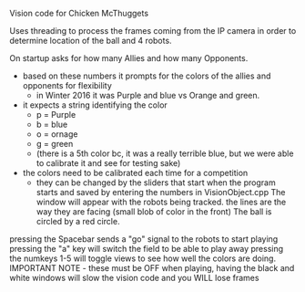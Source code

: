 Vision code for Chicken McThuggets

Uses threading to process the frames coming from the IP camera in order to determine location of the ball and 4 robots.

On startup asks for how many Allies and how many Opponents.
  - based on these numbers it prompts for the colors of the allies and opponents for flexibility
    - in Winter 2016 it was Purple and blue vs Orange and green.
  - it expects a string identifying the color
    - p = Purple
    - b = blue
    - o = ornage
    - g = green
    - (there is a 5th color bc, it was a really terrible blue, but we were able to calibrate it and see for testing sake)
  - the colors need to be calibrated each time for a competition
    - they can be changed by the sliders that start when the program starts and saved by entering the numbers in VisionObject.cpp
The window will appear with the robots being tracked. the lines are the way they are facing (small blob of color in the front)
The ball is circled by a red circle.

pressing the Spacebar sends a "go" signal to the robots to start playing
pressing the "a" key will switch the field to be able to play away
pressing the numkeys 1-5 will toggle views to see how well the colors are doing.
  IMPORTANT NOTE - these must be OFF when playing, having the black and white windows will slow the vision code and you WILL lose frames


